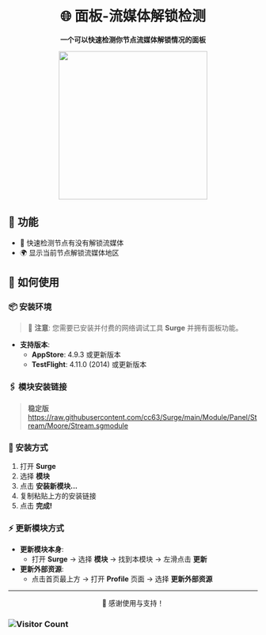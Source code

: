 <div align="center">

# 🌐 面板-流媒体解锁检测

**一个可以快速检测你节点流媒体解锁情况的面板**

<img src="https://raw.githubusercontent.com/cc63/Surge/main/Module/Panel/Stream/Moore/Stream.PNG" width="300">

</div>

## 🚀 功能

- 📍 快速检测节点有没有解锁流媒体
- 🌍 显示当前节点解锁流媒体地区

## 📘 如何使用

### 📦 安装环境

> 🚧 **注意**: 您需要已安装并付费的网络调试工具 **Surge** 并拥有面板功能。

- **支持版本**:
  - **AppStore**: 4.9.3 或更新版本
  - **TestFlight**: 4.11.0 (2014) 或更新版本

### 🖇 模块安装链接

> **稳定版** https://raw.githubusercontent.com/cc63/Surge/main/Module/Panel/Stream/Moore/Stream.sgmodule

### 📲 安装方式

1. 打开 **Surge**
2. 选择 **模块** 
3. 点击 **安装新模块...**
4. 复制粘贴上方的安装链接
5. 点击 **完成!**

### ⚡ 更新模块方式

- **更新模块本身**:
  - 打开 **Surge** -> 选择 **模块** -> 找到本模块 -> 左滑点击 **更新**
- **更新外部资源**:
  - 点击首页最上方 -> 打开 **Profile** 页面 -> 选择 **更新外部资源**

---

<div align="center">

🙌 感谢使用与支持！

</div>

### ![Visitor Count](https://profile-counter.glitch.me/{cc63}/count.svg)
